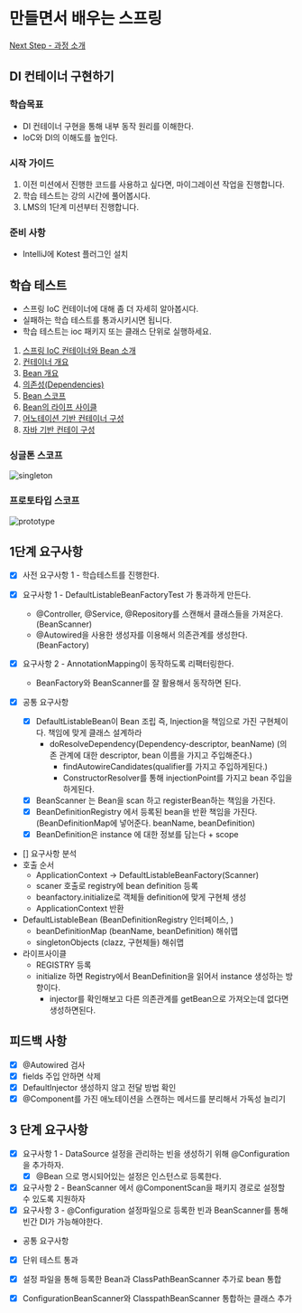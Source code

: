 # 만들면서 배우는 스프링
[Next Step - 과정 소개](https://edu.nextstep.camp/c/4YUvqn9V)

## DI 컨테이너 구현하기

### 학습목표
- DI 컨테이너 구현을 통해 내부 동작 원리를 이해한다.
- IoC와 DI의 이해도를 높인다.

### 시작 가이드
1. 이전 미션에서 진행한 코드를 사용하고 싶다면, 마이그레이션 작업을 진행합니다.
2. 학습 테스트는 강의 시간에 풀어봅시다.
3. LMS의 1단계 미션부터 진행합니다.

### 준비 사항
- IntelliJ에 Kotest 플러그인 설치

## 학습 테스트
- 스프링 IoC 컨테이너에 대해 좀 더 자세히 알아봅시다.
- 실패하는 학습 테스트를 통과시키시면 됩니다.
- 학습 테스트는 ioc 패키지 또는 클래스 단위로 실행하세요.

1. [스프링 IoC 컨테이너와 Bean 소개](study/src/test/kotlin/ioc/Introduction.kt)
2. [컨테이너 개요](study/src/test/kotlin/ioc/Container.kt)
3. [Bean 개요](study/src/test/kotlin/ioc/Bean.kt)
4. [의존성(Dependencies)](study/src/test/kotlin/ioc/Dependencies.kt)
5. [Bean 스코프](study/src/test/kotlin/ioc/BeanScopes.kt)
6. [Bean의 라이프 사이클](study/src/test/kotlin/ioc/Lifecycle.kt)
7. [어노테이션 기반 컨테이너 구성](study/src/test/kotlin/ioc/AnnotationBasedConfiguration.kt)
8. [자바 기반 컨테이 구성](study/src/test/kotlin/ioc/JavaBasedConfiguration.kt)

### 싱글톤 스코프
<img src="docs/images/singleton.png" alt="singleton">

### 프로토타입 스코프
<img src="docs/images/prototype.png" alt="prototype">

## 1단계 요구사항
- [x] 사전 요구사항 1 - 학습테스트를 진행한다.
- [x] 요구사항 1 - DefaultListableBeanFactoryTest 가 통과하게 만든다.
    - @Controller, @Service, @Repository를 스캔해서 클래스들을 가져온다. (BeanScanner) 
    - @Autowired을 사용한 생성자를 이용해서 의존관계를 생성한다. (BeanFactory)
- [x] 요구사항 2 - AnnotationMapping이 동작하도록 리팩터링한다.
    - BeanFactory와 BeanScanner를 잘 활용해서 동작하면 된다.
      
- [x] 공통 요구사항
  - [x] DefaultListableBean이 Bean 조립 즉, Injection을 책임으로 가진 구현체이다. 책임에 맞게 클래스 설계하라 
    - doResolveDependency(Dependency-descriptor, beanName)  (의존 관계에 대한 descriptor, bean 이름을 가지고 주입해준다.)
      - findAutowireCandidates(qualifier를 가지고 주입하게된다.)
      - ConstructorResolver를 통해 injectionPoint를 가지고 bean 주입을 하게된다. 
  - [x] BeanScanner 는 Bean을 scan 하고 registerBean하는 책임을 가진다.
  - [x] BeanDefinitionRegistry 에서 등록된 bean을 반환 책임을 가진다. (BeanDefinitionMap에 넣어준다. beanName, beanDefinition)
  - [x] BeanDefinition은 instance 에 대한 정보를 담는다 + scope

- [] 요구사항 분석
- 호출 순서
    - ApplicationContext -> DefaultListableBeanFactory(Scanner)
    - scaner 호출로 registry에 bean definition 등록
    - beanfactory.initialize로 객체들 definition에 맞게 구현체 생성
    - ApplicationContext 반환
- DefaultListableBean (BeanDefinitionRegistry 인터페이스, )
  - beanDefinitionMap (beanName, beanDefinition) 해쉬맵
  - singletonObjects (clazz, 구현체들) 해쉬맵
- 라이프사이클
  - REGISTRY 등록 
  - initialize 하면 Registry에서 BeanDefinition을 읽어서 instance 생성하는 방향이다.
    - injector를 확인해보고 다른 의존관계를 getBean으로 가져오는데 없다면 생성하면된다. 


## 피드백 사항
- [x] @Autowired 검사
- [x] fields 주입 안하면 삭제
- [x] DefaultInjector 생성하지 않고 전달 방법 확인
- [x] @Component를 가진 애노테이션을 스캔하는 메서드를 분리해서 가독성 늘리기

## 3 단계 요구사항

- [x] 요구사항 1 - DataSource 설정을 관리하는 빈을 생성하기 위해 @Configuration을 추가하자.
    - [x] @Bean 으로 명시되어있는 설정은 인스턴스로 등록한다.
- [x] 요구사항 2 - BeanScanner 에서 @ComponentScan을 패키지 경로로 설정할 수 있도록 지원하자
- [x] 요구사항 3 - @Configuration 설정파일으로 등록한 빈과 BeanScanner를 통해 빈간 DI가 가능해야한다.

- 공통 요구사항
- [x] 단위 테스트 통과
- [x] 설정 파일을 통해 등록한 Bean과 ClassPathBeanScanner 추가로 bean 통합
- [x] ConfigurationBeanScanner와 ClasspathBeanScanner 통합하는 클래스 추가



